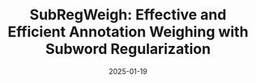 ---
title: "SubRegWeigh: Effective and Efficient Annotation Weighing with Subword Regularization"
authors: Kohei Tsuji, <b>Tatsuya Hiraoka</b>, Yuchang Cheng, Tomoya Iwakura
collection: publications
category: conferences
date: 2025-01-19
venue: 'The 31st International Conference on Computational Linguistics'
paperurl: 'https://arxiv.org/abs/2409.06216'
en: 
award: 
---
